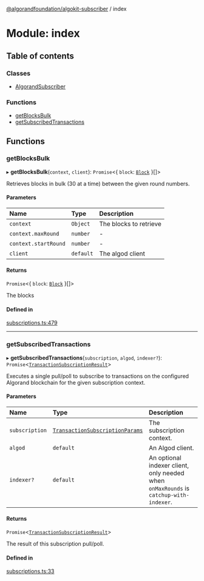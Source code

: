 [@algorandfoundation/algokit-subscriber](../README.md) / index

# Module: index

## Table of contents

### Classes

- [AlgorandSubscriber](../classes/index.AlgorandSubscriber.md)

### Functions

- [getBlocksBulk](index.md#getblocksbulk)
- [getSubscribedTransactions](index.md#getsubscribedtransactions)

## Functions

### getBlocksBulk

▸ **getBlocksBulk**(`context`, `client`): `Promise`\<\{ `block`: [`Block`](../interfaces/types_block.Block.md)  }[]\>

Retrieves blocks in bulk (30 at a time) between the given round numbers.

#### Parameters

| Name | Type | Description |
| :------ | :------ | :------ |
| `context` | `Object` | The blocks to retrieve |
| `context.maxRound` | `number` | - |
| `context.startRound` | `number` | - |
| `client` | `default` | The algod client |

#### Returns

`Promise`\<\{ `block`: [`Block`](../interfaces/types_block.Block.md)  }[]\>

The blocks

#### Defined in

[subscriptions.ts:479](https://github.com/algorandfoundation/algokit-subscriber-ts/blob/main/src/subscriptions.ts#L479)

___

### getSubscribedTransactions

▸ **getSubscribedTransactions**(`subscription`, `algod`, `indexer?`): `Promise`\<[`TransactionSubscriptionResult`](../interfaces/types_subscription.TransactionSubscriptionResult.md)\>

Executes a single pull/poll to subscribe to transactions on the configured Algorand
blockchain for the given subscription context.

#### Parameters

| Name | Type | Description |
| :------ | :------ | :------ |
| `subscription` | [`TransactionSubscriptionParams`](../interfaces/types_subscription.TransactionSubscriptionParams.md) | The subscription context. |
| `algod` | `default` | An Algod client. |
| `indexer?` | `default` | An optional indexer client, only needed when `onMaxRounds` is `catchup-with-indexer`. |

#### Returns

`Promise`\<[`TransactionSubscriptionResult`](../interfaces/types_subscription.TransactionSubscriptionResult.md)\>

The result of this subscription pull/poll.

#### Defined in

[subscriptions.ts:33](https://github.com/algorandfoundation/algokit-subscriber-ts/blob/main/src/subscriptions.ts#L33)
